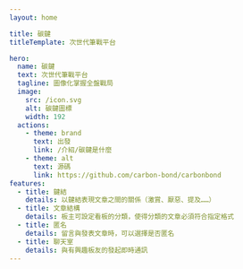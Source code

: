 ```yaml
---
layout: home

title: 碳鍵
titleTemplate: 次世代筆戰平台

hero:
  name: 碳鍵
  text: 次世代筆戰平台
  tagline: 圖像化掌握全盤戰局
  image:
    src: /icon.svg
    alt: 碳鍵圖標
    width: 192
  actions:
    - theme: brand
      text: 出發
      link: /介紹/碳鍵是什麼
    - theme: alt
      text: 源碼
      link: https://github.com/carbon-bond/carbonbond
features:
  - title: 鍵結
    details: 以鍵結表現文章之間的關係（激賞、厭惡、提及……）
  - title: 文章結構
    details: 板主可設定看板的分類，使得分類的文章必須符合指定格式
  - title: 匿名
    details: 留言與發表文章時，可以選擇是否匿名
  - title: 聊天室
    details: 與有興趣板友的發起即時通訊
---
```

